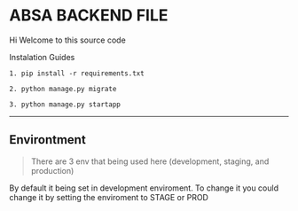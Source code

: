 # ABSA BACKEND FILE

Hi Welcome to this source code

Instalation Guides


```
1. pip install -r requirements.txt

2. python manage.py migrate

3. python manage.py startapp

```
---

## Environtment

> There are 3 env that being used here (development, staging, and production)

By default it being set in development enviroment. To change it you could change it by setting the enviroment to STAGE or PROD